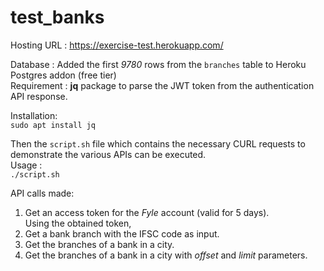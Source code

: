 # test_banks

Hosting URL : https://exercise-test.herokuapp.com/

Database : Added the first *9780* rows from the `branches` table to Heroku Postgres addon (free tier)<br>
Requirement : **jq** package to parse the JWT token from the authentication API response. <br>

Installation:<br>
``` sudo apt install jq ```<br>

Then the `script.sh` file which contains the necessary CURL requests to demonstrate the various APIs can be executed.<br>
Usage :<br>
```./script.sh```

API calls made:<br>
1. Get an access token for the *Fyle* account (valid for 5 days).<br>
Using the obtained token,<br>
2. Get a bank branch with the IFSC code as input.<br>
3. Get the branches of a bank in a city. <br>
4. Get the branches of a bank in a city with *offset* and *limit* parameters.
